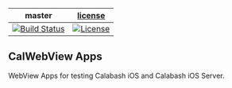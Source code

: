| master  |  [license](LICENSE) |
|---------|---------------------|
|[![Build Status](https://travis-ci.org/calabash/ios-webview-test-app.svg?branch=master)](https://travis-ci.org/calabash/ios-webview-test-app)| [![License](https://img.shields.io/badge/licence-MIT-blue.svg)](http://opensource.org/licenses/MIT) |

## CalWebView Apps

WebView Apps for testing Calabash iOS and Calabash iOS Server.
